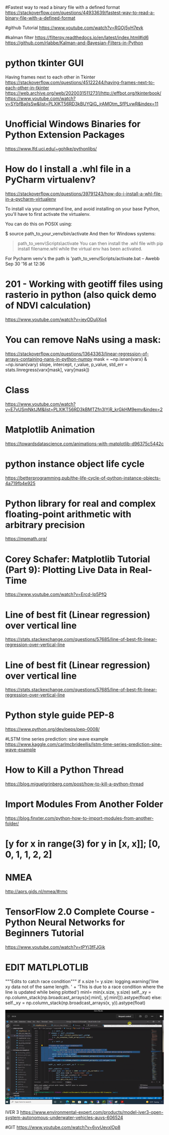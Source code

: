 #Fastest way to read a binary file with a defined format
https://stackoverflow.com/questions/44933639/fastest-way-to-read-a-binary-file-with-a-defined-format

#github Tutorial
https://www.youtube.com/watch?v=RGOj5yH7evk

#kalman filter
https://filterpy.readthedocs.io/en/latest/index.html#id6
https://github.com/rlabbe/Kalman-and-Bayesian-Filters-in-Python

# python tkinter GUI
Having frames next to each other in Tkinter
https://stackoverflow.com/questions/45122244/having-frames-next-to-each-other-in-tkinter
https://web.archive.org/web/20200315112731/http://effbot.org/tkinterbook/
https://www.youtube.com/watch?v=SYbfBajIsSw&list=PLXlKT56RD3kBUYQiG_jrAMOtm_SfPLvwR&index=11

# Unofficial Windows Binaries for Python Extension Packages
https://www.lfd.uci.edu/~gohlke/pythonlibs/

# How do I install a .whl file in a PyCharm virtualenv?
https://stackoverflow.com/questions/39791243/how-do-i-install-a-whl-file-in-a-pycharm-virtualenv

To install via your command line, and avoid installing on your base Python, you'll have to first activate the virtualenv.

You can do this on POSIX using:

$ source path_to_your_venv/bin/activate
And then for Windows systems:

> path_to_venv\Scripts\activate
You can then install the .whl file with pip install filename.whl while the virtual env has been activated.

For Pycharm venv's the path is 'path_to_venv/Scripts/activate.bat – 
Awebb
 Sep 30 '16 at 12:36 


# 201 - Working with geotiff files using rasterio in python (also quick demo of NDVI calculation)
https://www.youtube.com/watch?v=ieyODuIjXp4

# You can remove NaNs using a mask:
https://stackoverflow.com/questions/13643363/linear-regression-of-arrays-containing-nans-in-python-numpy
mask = ~np.isnan(varx) & ~np.isnan(vary)
slope, intercept, r_value, p_value, std_err = stats.linregress(varx[mask], vary[mask])

# Class
https://www.youtube.com/watch?v=E7vUSmNktJM&list=PLXlKT56RD3kBMTZfn3lYjR_krGkHM9emv&index=2

# Matplotlib Animation
https://towardsdatascience.com/animations-with-matplotlib-d96375c5442c

# python instance object life cycle 
https://betterprogramming.pub/the-life-cycle-of-python-instance-objects-4a719fb4e925

#  Python library for real and complex floating-point arithmetic with arbitrary precision
https://mpmath.org/

# Corey Schafer: Matplotlib Tutorial (Part 9): Plotting Live Data in Real-Time
https://www.youtube.com/watch?v=Ercd-Ip5PfQ

# Line of best fit (Linear regression) over vertical line
https://stats.stackexchange.com/questions/57685/line-of-best-fit-linear-regression-over-vertical-line

# Line of best fit (Linear regression) over vertical line
https://stats.stackexchange.com/questions/57685/line-of-best-fit-linear-regression-over-vertical-line

# Python style guide PEP-8
https://www.python.org/dev/peps/pep-0008/

#LSTM time series prediction: sine wave example
https://www.kaggle.com/carlmcbrideellis/lstm-time-series-prediction-sine-wave-example

# How to Kill a Python Thread
https://blog.miguelgrinberg.com/post/how-to-kill-a-python-thread

# Import Modules From Another Folder
https://blog.finxter.com/python-how-to-import-modules-from-another-folder/

# [y for x in range(3) for y in [x, x]]; [0, 0, 1, 1, 2, 2]

# NMEA 
http://aprs.gids.nl/nmea/#rmc

# TensorFlow 2.0 Complete Course - Python Neural Networks for Beginners Tutorial
https://www.youtube.com/watch?v=tPYj3fFJGjk

# EDIT MATLPLOTLIB
"""Edits to catch race condition"""
        if x.size != y.size:
            logging.warning('line xy data not of the same length. ' +
                'This is due to a race condition where the line is updated while being plotted')
            minl= min(x.size, y.size)
            self._xy = np.column_stack(np.broadcast_arrays(x[:minl], y[:minl])).astype(float)
        else:
            self._xy = np.column_stack(np.broadcast_arrays(x, y)).astype(float)

![img.png](img.png)

IVER 3
https://www.environmental-expert.com/products/model-iver3-open-system-autonomous-underwater-vehicles-auvs-606524

#GIT
https://www.youtube.com/watch?v=6vvUevxlOp8